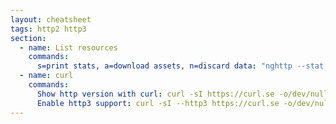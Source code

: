 ```yaml
---
layout: cheatsheet
tags: http2 http3
section:
  - name: List resources
    commands:
      s=print stats, a=download assets, n=discard data: "nghttp --stat --get-assets --null-out https://andreas-mausch.de"
  - name: curl
    commands:
      Show http version with curl: curl -sI https://curl.se -o/dev/null -w '%{http_version}\n'
      Enable http3 support: curl -sI --http3 https://curl.se -o/dev/null -w '%{http_version}\n'
---
```

